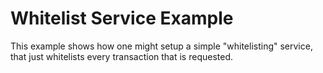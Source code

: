 # Whitelist Service Example

This example shows how one might setup a simple "whitelisting" service, that just
whitelists every transaction that is requested.
